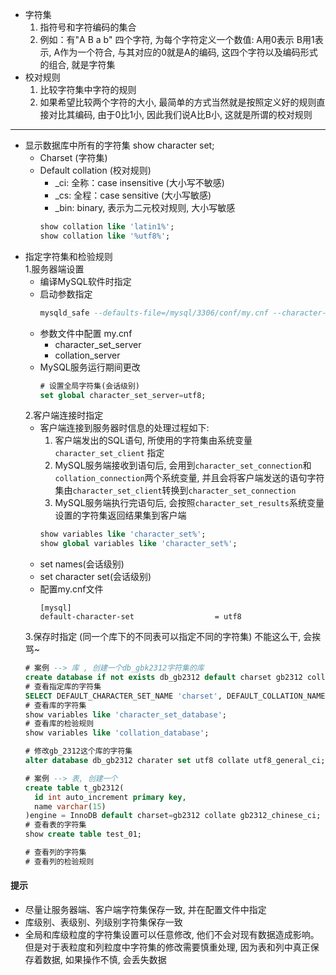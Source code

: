 - 字符集
  1. 指符号和字符编码的集合
  2. 例如：有"A B a b" 四个字符, 为每个字符定义一个数值: A用0表示 B用1表示, A作为一个符合, 与其对应的0就是A的编码, 这四个字符以及编码形式的组合, 就是字符集
- 校对规则
  1. 比较字符集中字符的规则
  2. 如果希望比较两个字符的大小, 最简单的方式当然就是按照定义好的规则直接对比其编码, 由于0比1小, 因此我们说A比B小, 这就是所谓的校对规则
---
- 显示数据库中所有的字符集 show character set;
  - Charset (字符集)
  - Default collation (校对规则)
    - _ci: 全称：case insensitive (大小写不敏感)
    - _cs: 全程：case sensitive  (大小写敏感)
    - _bin: binary, 表示为二元校对规则, 大小写敏感
    ``` sql
    show collation like 'latin1%';
    show collation like '%utf8%';
    ```
- 指定字符集和检验规则  
  1.服务器端设置
    - 编译MySQL软件时指定
    - 启动参数指定
      ``` sql
      mysqld_safe --defaults-file=/mysql/3306/conf/my.cnf --character-set-server=utf8mb4 --collation-server=utf8mb4_general_ci
      ```
    - 参数文件中配置 my.cnf
      - character_set_server
      - collation_server
    - MySQL服务运行期间更改
      ``` sql
      # 设置全局字符集(会话级别)
      set global character_set_server=utf8;
      ```
  2.客户端连接时指定
    - 客户端连接到服务器时信息的处理过程如下:
      1. 客户端发出的SQL语句, 所使用的字符集由系统变量 `character_set_client` 指定
      2. MySQL服务端接收到语句后, 会用到`character_set_connection`和`collation_connection`两个系统变量, 并且会将客户端发送的语句字符集由`character_set_client`转换到`character_set_connection`
      3. MySQL服务端执行完语句后, 会按照`character_set_results`系统变量设置的字符集返回结果集到客户端
      ``` sql
      show variables like 'character_set%';
      show global variables like 'character_set%';
      ```
    - set names(会话级别)  
    - set character set(会话级别)
    - 配置my.cnf文件
      ``` shell
      [mysql]
      default-character-set                  = utf8
      ```
  3.保存时指定  (同一个库下的不同表可以指定不同的字符集)  不能这么干, 会挨骂~
    ``` sql
    # 案例 --> 库 , 创建一个db_gbk2312字符集的库
    create database if not exists db_gb2312 default charset gb2312 collate  gb2312_chinese_ci;   
    # 查看指定库的字符集
    SELECT DEFAULT_CHARACTER_SET_NAME 'charset', DEFAULT_COLLATION_NAME 'collation' FROM information_schema.SCHEMATA WHERE SCHEMA_NAME = 'db_gb2312';
    # 查看库的字符集
    show variables like 'character_set_database';
    # 查看库的检验规则
    show variables like 'collation_database';
    
    # 修改gb_2312这个库的字符集
    alter database db_gb2312 charater set utf8 collate utf8_general_ci;
    
    # 案例 --> 表, 创建一个
    create table t_gb2312(
      id int auto_increment primary key, 
      name varchar(15)
    )engine = InnoDB default charset=gb2312 collate gb2312_chinese_ci;
    # 查看表的字符集
    show create table test_01;
    
    # 查看列的字符集
    # 查看列的检验规则
    ```
#### 提示
- 尽量让服务器端、客户端字符集保存一致, 并在配置文件中指定
- 库级别、表级别、列级别字符集保存一致
- 全局和库级粒度的字符集设置可以任意修改, 他们不会对现有数据造成影响。但是对于表粒度和列粒度中字符集的修改需要慎重处理, 因为表和列中真正保存着数据, 如果操作不慎, 会丢失数据




